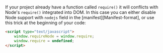 If your project already have a function called `require()` it will conflicts with Node's `require()` integrated into DOM. In this case you can either disable Node support with `nodejs` field in the [manifest][Manifest-format], or use this trick at the beginning of your code:

````html
<script type="text/javascript">
    window.requireNode = window.require;
    window.require = undefined; 
</script>
````